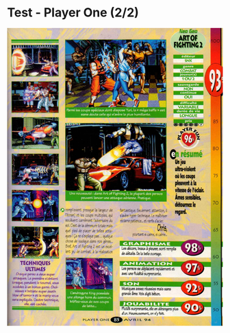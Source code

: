 # Test - Player One \(2/2\)

![](../../../.gitbook/assets/player_one_n_41_avril_1994_page_085.jpg)


